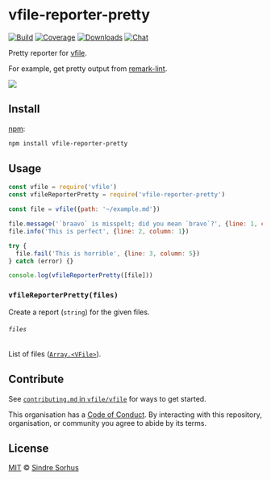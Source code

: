 # vfile-reporter-pretty

[![Build][build-badge]][build]
[![Coverage][coverage-badge]][coverage]
[![Downloads][downloads-badge]][downloads]
[![Chat][chat-badge]][chat]

Pretty reporter for [vfile][].

For example, get pretty output from [remark-lint][].

![][screenshot]

## Install

[npm][]:

```bash
npm install vfile-reporter-pretty
```

## Usage

```js
const vfile = require('vfile')
const vfileReporterPretty = require('vfile-reporter-pretty')

const file = vfile({path: '~/example.md'})

file.message('`braavo` is misspelt; did you mean `bravo`?', {line: 1, column: 8})
file.info('This is perfect', {line: 2, column: 1})

try {
  file.fail('This is horrible', {line: 3, column: 5})
} catch (error) {}

console.log(vfileReporterPretty([file]))
```

### `vfileReporterPretty(files)`

Create a report (`string`) for the given files.

###### `files`

List of files ([`Array.<VFile>`][vfile]).

## Contribute

See [`contributing.md` in `vfile/vfile`][contributing] for ways to get started.

This organisation has a [Code of Conduct][coc].  By interacting with this
repository, organisation, or community you agree to abide by its terms.

## License

[MIT][license] © [Sindre Sorhus][author]

<!-- Definitions -->

[build-badge]: https://img.shields.io/travis/vfile/vfile-reporter-pretty.svg

[build]: https://travis-ci.org/vfile/vfile-reporter-pretty

[coverage-badge]: https://img.shields.io/codecov/c/github/vfile/vfile-reporter-pretty.svg

[coverage]: https://codecov.io/github/vfile/vfile-reporter-pretty

[downloads-badge]: https://img.shields.io/npm/dm/vfile-reporter-pretty.svg

[downloads]: https://www.npmjs.com/package/vfile-reporter-pretty

[chat-badge]: https://img.shields.io/badge/join%20the%20community-on%20spectrum-7b16ff.svg

[chat]: https://spectrum.chat/unified/vfile

[npm]: https://docs.npmjs.com/cli/install

[license]: license

[author]: https://sindresorhus.com

[screenshot]: screenshot.png

[contributing]: https://github.com/vfile/vfile/blob/master/contributing.md

[coc]: https://github.com/vfile/vfile/blob/master/code-of-conduct.md

[remark-lint]: https://github.com/remarkjs/remark-lint

[vfile]: https://github.com/vfile/vfile
